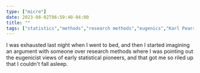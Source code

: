 ```yaml
---
type: ["micro"]
date: 2023-08-02T06:59:40-04:00
title: ""
tags: ["statistics","methods","research methods","eugenics","Karl Pearson","quantitative methods"]
---
```

I was exhausted last night when I went to bed, and then I started imagining an argument with someone over research methods where I was pointing out the eugenicist views of early statistical pioneers, and that got me so riled up that I couldn't fall asleep.
